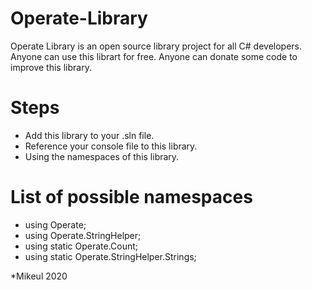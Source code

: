 # Operate-Library
Operate Library is an open source library project for all C# developers.
Anyone can use this librart for free.
Anyone can donate some code to improve this library.

# Steps
- Add this library to your .sln file.
- Reference your console file to this library.
- Using the namespaces of this library.

# List of possible namespaces
- using Operate;
- using Operate.StringHelper;
- using static Operate.Count;
- using static Operate.StringHelper.Strings;

*Mikeul 2020
